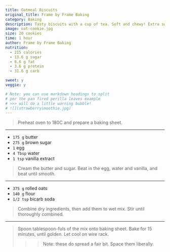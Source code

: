 ```yaml
---
title: Oatmeal Biscuits
original_title: Frame by Frame Baking
category: Baking
description: Tasty biscuits with a cup of tea. Soft and chewy! Extra sweet with a drizzle of chocolate, but they don't need it.  
image: oat-cookie.jpg
size: 20 cookies 
time: 1 hour
author: Frame by Frame Baking
nutrition:
  - 215 calories
  - 13.6 g sugar
  - 8.6 g fat
  - 3.6 g protein
  - 31.6 g carb

sweet: y
veggie: y

# Note: you can use markdown headings to split
# per the pan fired perilla leaves example
# >>> will do a little warning bubble!
# ![](strawberrysmoothie.jpg)
---
```


> Preheat oven to 180C and prepare a baking sheet.

---

* `175 g` butter
* `275 g` brown sugar
* `1` egg
* `4 Tbsp` water
* `1 tsp` vanilla extract

> Cream the butter and sugar. Beat in the egg, water and vanilla, and beat until smooth.

---

* `375 g` rolled oats
* `140 g` flour
* `1/2 tsp` bicarb soda

> Combine dry ingredients, then add them to wet mix. Stir until thoroughly combined. 

---

> Spoon tablespoon-fuls of the mix onto baking sheet. Bake for 15 minutes, until golden. Let cool on wire rack.
> 
>>> Note: these do spread a fair bit. Space them liberally. 
